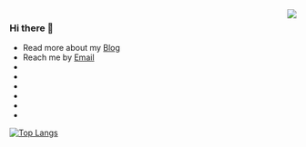 <img align="right" src="https://github-readme-stats.vercel.app/api?username=vfanghao&show_icons=true&icon_color=0366d6&text_color=24292e&bg_color=ffffff&hide_title=true" />


### Hi there 👋

- Read more about my [Blog](https://fanghao.me/)
- Reach me by [Email](mailto:vfanghao@gmail.com)
- 
- 
- 
- 
- 
- 


[![Top Langs](https://github-readme-stats.vercel.app/api/top-langs/?username=vfanghao&layout=compact&hide=javascript,jupyter%20notebook)](https://github.com/anuraghazra/github-readme-stats)